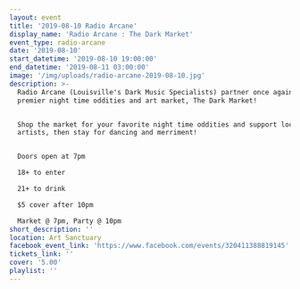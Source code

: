 ```yaml
---
layout: event
title: '2019-08-10 Radio Arcane'
display_name: 'Radio Arcane : The Dark Market'
event_type: radio-arcane
date: '2019-08-10'
start_datetime: '2019-08-10 19:00:00'
end_datetime: '2019-08-11 03:00:00'
image: '/img/uploads/radio-arcane-2019-08-10.jpg'
description: >-
  Radio Arcane (Louisville's Dark Music Specialists) partner once again with the
  premier night time oddities and art market, The Dark Market!


  Shop the market for your favorite night time oddities and support local
  artists, then stay for dancing and merriment!


  Doors open at 7pm  

  18+ to enter  

  21+ to drink  

  $5 cover after 10pm  

  Market @ 7pm, Party @ 10pm
short_description: ''
location: Art Sanctuary
facebook_event_link: 'https://www.facebook.com/events/320411388819145'
tickets_link: ''
cover: '5.00'
playlist: ''
---
```

